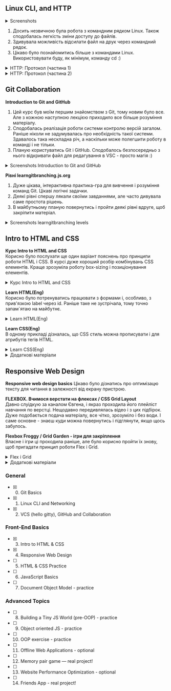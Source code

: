 ## Linux CLI, and HTTP
<details>
  <summary>Screenshots</summary>
  
![Quiz 1](https://github.com/Yanyshpolska/kottans-frontend/blob/main/task_linux_cli/Linux_quiz_1.jpg)
![Quiz 2](https://github.com/Yanyshpolska/kottans-frontend/blob/main/task_linux_cli/Linux_quiz_2.jpg)
![Quiz 3](https://github.com/Yanyshpolska/kottans-frontend/blob/main/task_linux_cli/Linux_quiz_3.jpg)
![Quiz 4](https://github.com/Yanyshpolska/kottans-frontend/blob/main/task_linux_cli/Linux_quiz_4.jpg)
</details>

1. Досить незвичною була робота з командним рядком Linux. Також сподобалась легкість зміни доступу до файлів.
2. Здивувала можливість відсилати файл на друк через командний рядок.
3. Цікаво було познайомитись більше з командами Linux. Використовувати буду, як мінімум, команду cd :)

<details>
  <summary>HTTP: Протокол (частина 1)</summary>
  
1. Новим був принцип роботи цього протоколу і його методи.<br>
2. Ознайомившись з кодами станів, тепер більше розумію помилку 404.<br>
3. Планую використовувати знання того як це працює вкупі, а в разі необхідності, буду поглиблювати свої знання. 
</details>

<details>
  <summary>HTTP: Протокол (частина 2)</summary>
  
1. Цікаво було дізнатись більше про реалізацію з'єднань, автентифікацію та гешування.<br>
2. Здивувала можливість керування кешуванням контенту і зі сторони сервера і клієнтом.<br>
3. Загалом, обидві частини статті систематизували і поглибили знання про протокол HTTP.
</details>

## Git Collaboration

**Introduction to Git and GitHub**<br>
1. Цей курс був моїм першим знайомством з Git, тому новим було все. Але з кожною наступною лекцією приходило все більше розуміння матеріалу.
2. Сподобалась реалізація роботи системи контролю версій загалом. Раніше ніколи не задумувалась про необхідність такої системи. Здавалось така нескладна річ, а наскільки може полегшити роботу в команді і не тільки.
3. Планую користуватись Git і GitHub. Сподобалось безпосередньо з нього відкривати файл для редагування в VSC - просто магія :)

<details>
  <summary>Screenshots Introduction to Git and GitHub</summary>
  
![Week 3](https://github.com/Yanyshpolska/kottans-frontend/blob/main/task_git_collaboration/week_3.jpg)
![Week 4](https://github.com/Yanyshpolska/kottans-frontend/blob/main/task_git_collaboration/week_4.jpg)
</details>

**Рівні  learngitbranching.js.org**<br>
1. Дуже цікава, інтерактивна практика-гра для вивчення і розуміння команд Git. Цікаві логічні задачки.
2. Деякі рівні спершу лякали своїми завданнями, але часто дивувала саме простота рішень.
3. В майбутньому планую повернутись і пройти деякі рівні вдруге, щоб закріпити матеріал.

<details>
  <summary>Screenshots learngitbranching levels</summary>
  
![Learngit 1](https://github.com/Yanyshpolska/kottans-frontend/blob/main/task_git_collaboration/learngit_1.jpg)
![Learngit 2](https://github.com/Yanyshpolska/kottans-frontend/blob/main/task_git_collaboration/learngit_2.jpg)
</details>

## Intro to HTML and CSS
**Курс Intro to HTML and CSS**<br>
Корисно було послухати ще один варіант пояснень про принципи роботи HTML і CSS. В курсі дуже хороший розбір комбінувань CSS елементів. Краще зрозуміла роботу box-sizing і позиціонування елементів.

<details>
  <summary>Курс Intro to HTML and CSS</summary> 
  
![HTML](https://github.com/Yanyshpolska/kottans-frontend/blob/main/task_html_css_intro/Week_1_HTML.jpg)
![CSS](https://github.com/Yanyshpolska/kottans-frontend/blob/main/task_html_css_intro/Week_2_CSS.jpg)
</details>

**Learn HTML(Eng)**<br>
Корисно було потренуватись працювати з формами і, особливо, з прив'язкою label через id. Раніше таке не зустрічала, тому точно запам`ятаю на майбутнє.

<details>
  <summary>Learn HTML(Eng)</summary> 
  
![Learn_HTML](https://github.com/Yanyshpolska/kottans-frontend/blob/main/task_html_css_intro/Learn_HTML.jpg)
</details>

**Learn CSS(Eng)**<br>
В одному прикладі дізналась, що CSS стиль можна прописувати і для атрибутів тегів HTML. 

<details>
  <summary>Learn CSS(Eng)</summary> 
  
![Learn_HTML](https://github.com/Yanyshpolska/kottans-frontend/blob/main/task_html_css_intro/Learn_CSS.jpg)
</details>

<details>
  <summary>Додаткові матеріали</summary>
  
- [x] HTML уроки (з 3 по 7 відео)
- [x] CSS уроки (з 9 по 15 відео)
- [x] Intro to HTML @github
- [x] Can't Unsee - brilliant and useful challenge
- [x] Publish your static web site using GitHub Pages
</details>

## Responsive Web Design

**Responsive web design basics**
Цікаво було дізнатись про оптимізацю тексту для читання в залежності від екрану пристрою.

**FLEXBOX. Вчимося верстати на флексах / CSS Grid Layout**<br>
Давно слуідкую за каналом Євгена, і якраз проходила його плейліст навчання по верстці. Нещодавно передивлялась відео і з цих підбірок. Дуже подобається подача матеріалу, все чітко, зрозуміло і без води. І саме основне - знаєш куди можна повернутись і підглянути, якщо щось забулось.

**Flexbox Froggy / Grid Garden - ігри для закріплення**<br>
Власне і ігри ці проходила раніше, але було корисно пройти їх знову, щоб пригадати принцип роботи Flex і Grid.

<details>
  <summary>Flex і Grid</summary> 
  
![Flex](https://github.com/Yanyshpolska/kottans-frontend/blob/main/task_responsive_web_design/Flex.jpg)
![Grid](https://github.com/Yanyshpolska/kottans-frontend/blob/main/task_responsive_web_design/Grid.jpg)
</details>

<details>
  <summary>Додаткові матеріали</summary>
  
- [x] Specificity
- [x] Specificity calculator
- [ ] 11 things I learned reading the flexbox spec
- [ ] Flexbox Zombies (game)
- [x] HiDPI Screens and Web Development
</details>

### General
- [x] 0. Git Basics
- [x] 1. Linux CLI and Networking
- [x] 2. VCS (hello gitty), GitHub and Collaboration

### Front-End Basics
- [x] 3. Intro to HTML & CSS
- [x] 4. Responsive Web Design
- [ ] 5. HTML & CSS Practice
- [ ] 6. JavaScript Basics
- [ ] 7. Document Object Model - practice
  
### Advanced Topics
- [ ] 8. Building a Tiny JS World (pre-OOP) - practice
- [ ] 9. Object oriented JS - practice
- [ ] 10. OOP exercise - practice
- [ ] 11. Offline Web Applications - optional
- [ ] 12. Memory pair game — real project!
- [ ] 13. Website Performance Optimization - optional
- [ ] 14. Friends App - real project!
